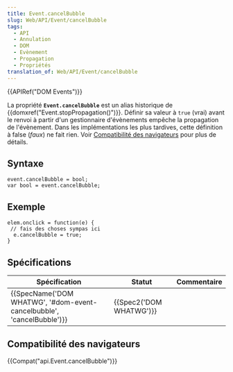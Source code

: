 ```yaml
---
title: Event.cancelBubble
slug: Web/API/Event/cancelBubble
tags:
  - API
  - Annulation
  - DOM
  - Evènement
  - Propagation
  - Propriétés
translation_of: Web/API/Event/cancelBubble
---
```

{{APIRef("DOM Events")}}

La propriété **`Event.cancelBubble`** est un alias historique de {{domxref("Event.stopPropagation()")}}. Définir sa valeur à `true` (vrai) avant le renvoi à partir d'un gestionnaire d'évènements empêche la propagation de l'évènement. Dans les implémentations les plus tardives, cette définition à false (_faux_) ne fait rien. Voir [Compatibilité des navigateurs](#compatibilité_des_navigateurs) pour plus de détails.

## Syntaxe

    event.cancelBubble = bool;
    var bool = event.cancelBubble;

## Exemple

    elem.onclick = function(e) {
     // fais des choses sympas ici
      e.cancelBubble = true;
    }

## Spécifications

| Spécification                                                                                | Statut                           | Commentaire |
| -------------------------------------------------------------------------------------------- | -------------------------------- | ----------- |
| {{SpecName('DOM WHATWG', '#dom-event-cancelbubble', 'cancelBubble')}} | {{Spec2('DOM WHATWG')}} |             |

## Compatibilité des navigateurs

{{Compat("api.Event.cancelBubble")}}

